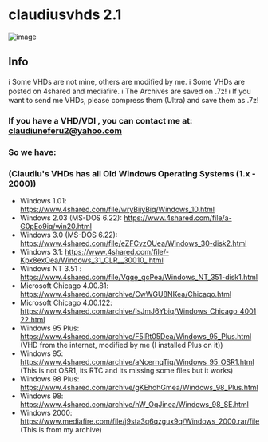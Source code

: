 # claudiusvhds 2.1

![image](https://user-images.githubusercontent.com/44729903/111039518-27c19d80-8437-11eb-8dd0-3a17780a5401.png)

## Info
ℹ️ Some VHDs are not mine, others are modified by me.
ℹ️ Some VHDs are posted on 4shared and mediafire.
ℹ️ The Archives are saved on .7z!
ℹ️ If you want to send me VHDs, please compress them (Ultra) and save them as .7z!
### If you have a VHD/VDI , you can contact me at: claudiuneferu2@yahoo.com

### So we have:
### (Claudiu's VHDs has all Old Windows Operating Systems (1.x - 2000))
- Windows 1.01: https://www.4shared.com/file/wryBiiyBiq/Windows_10.html
- Windows 2.03 (MS-DOS 6.22): https://www.4shared.com/file/a-G0pEo9iq/win20.html
- Windows 3.0 (MS-DOS 6.22): https://www.4shared.com/file/eZFCvzOUea/Windows_30-disk2.html
- Windows 3.1: https://www.4shared.com/file/-Kpx8exOea/Windows_31_CLR__30010_.html
- Windows NT 3.51 : https://www.4shared.com/file/Vqqe_qcPea/Windows_NT_351-disk1.html
- Microsoft Chicago 4.00.81: https://www.4shared.com/archive/CwWGU8NKea/Chicago.html
- Microsoft Chicago 4.00.122: https://www.4shared.com/archive/IsJmJ6Ybiq/Windows_Chicago_400122.html
- Windows 95 Plus: https://www.4shared.com/archive/F5lRt05Dea/Windows_95_Plus.html (VHD from the internet, modified by me (I installed Plus on it))
- Windows 95: https://www.4shared.com/archive/aNcernqTiq/Windows_95_OSR1.html (This is not OSR1, its RTC and its missing some files but it works)
- Windows 98 Plus: https://www.4shared.com/archive/gKEhohGmea/Windows_98_Plus.html
- Windows 98: https://www.4shared.com/archive/hW_OqJinea/Windows_98_SE.html
- Windows 2000: https://www.mediafire.com/file/j9sta3q6qzgux9q/Windows_2000.rar/file (This is from my archive)



